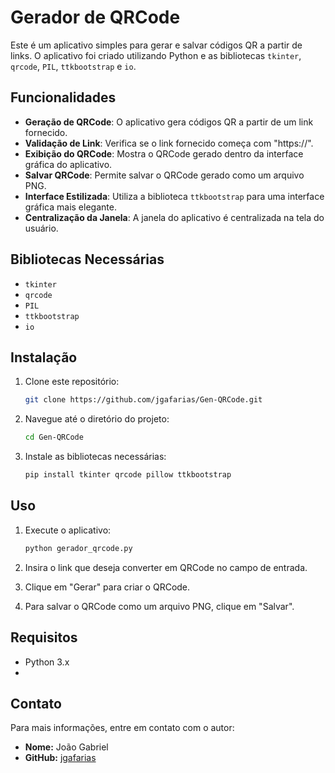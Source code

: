 # Gerador de QRCode

Este é um aplicativo simples para gerar e salvar códigos QR a partir de links. O aplicativo foi criado utilizando Python e as bibliotecas `tkinter`, `qrcode`, `PIL`, `ttkbootstrap` e `io`.

## Funcionalidades

- **Geração de QRCode**: O aplicativo gera códigos QR a partir de um link fornecido.
- **Validação de Link**: Verifica se o link fornecido começa com "https://".
- **Exibição do QRCode**: Mostra o QRCode gerado dentro da interface gráfica do aplicativo.
- **Salvar QRCode**: Permite salvar o QRCode gerado como um arquivo PNG.
- **Interface Estilizada**: Utiliza a biblioteca `ttkbootstrap` para uma interface gráfica mais elegante.
- **Centralização da Janela**: A janela do aplicativo é centralizada na tela do usuário.

## Bibliotecas Necessárias

- `tkinter`
- `qrcode`
- `PIL`
- `ttkbootstrap`
- `io`

## Instalação

1. Clone este repositório:
    ```bash
    git clone https://github.com/jgafarias/Gen-QRCode.git
    ```

2. Navegue até o diretório do projeto:
    ```bash
    cd Gen-QRCode
    ```

3. Instale as bibliotecas necessárias:
    ```bash
    pip install tkinter qrcode pillow ttkbootstrap
    ```

## Uso

1. Execute o aplicativo:
    ```bash
    python gerador_qrcode.py
    ```

2. Insira o link que deseja converter em QRCode no campo de entrada.

3. Clique em "Gerar" para criar o QRCode.

4. Para salvar o QRCode como um arquivo PNG, clique em "Salvar".

## Requisitos
- Python 3.x
- 
## Contato

Para mais informações, entre em contato com o autor:

- **Nome:** João Gabriel
- **GitHub:** [jgafarias](https://github.com/jgafarias)
